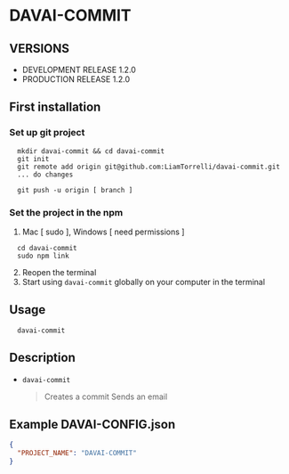 # DAVAI-COMMIT

## VERSIONS
 - DEVELOPMENT RELEASE 1.2.0
 - PRODUCTION RELEASE 1.2.0

## First installation

### Set up git project
```shell
  mkdir davai-commit && cd davai-commit
  git init
  git remote add origin git@github.com:LiamTorrelli/davai-commit.git
  ... do changes

  git push -u origin [ branch ]

```

### Set the project in the npm
1) Mac [ sudo ], Windows [ need permissions ]
```shell
  cd davai-commit
  sudo npm link
```
2) Reopen the terminal
3) Start using `davai-commit` globally on your computer in the terminal

## Usage
```shell
  davai-commit
```
## Description
- `davai-commit`
  > Creates a commit
  > Sends an email

## Example DAVAI-CONFIG.json
```json
{
  "PROJECT_NAME": "DAVAI-COMMIT"
}
```
